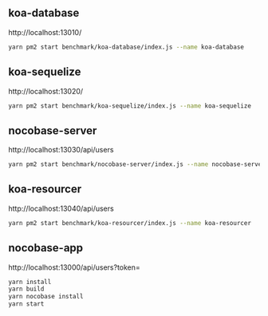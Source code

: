 ## koa-database

http://localhost:13010/

```bash
yarn pm2 start benchmark/koa-database/index.js --name koa-database
```

## koa-sequelize

http://localhost:13020/

```bash
yarn pm2 start benchmark/koa-sequelize/index.js --name koa-sequelize
```

## nocobase-server

http://localhost:13030/api/users

```bash
yarn pm2 start benchmark/nocobase-server/index.js --name nocobase-server
```

## koa-resourcer

http://localhost:13040/api/users

```bash
yarn pm2 start benchmark/koa-resourcer/index.js --name koa-resourcer
```

## nocobase-app

http://localhost:13000/api/users?token=

```bash
yarn install
yarn build
yarn nocobase install
yarn start
```
